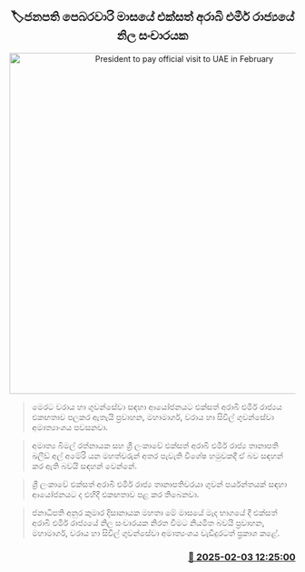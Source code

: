<p align='center'><b><h2 align='center' title='President to pay official visit to UAE in February'>🏷ජනපති පෙබරවාරි මාසයේ එක්සත් අරාබි එමීර් රාජ්‍යයේ නිල සංචාරයක</h2></b></p>
<p align='center'><img src='https://helakuru.sgp1.cdn.digitaloceanspaces.com/esana/images/lib/anura-president-new-thumb.jpg' width='600' alt='President to pay official visit to UAE in February'></p>

> මෙරට වරාය හා ගුවන්⁣සේවා සඳහා ආයෝජනයට එක්සත් අරාබි එමීර් රාජ්‍යය එකඟතාව පලකර ඇතැයි ප්‍රවාහන, මහාමාර්ග, වරාය හා සිවිල් ගුවන්සේවා අමාත්‍යාංශය පවසනවා.

> අමාත්‍ය බිමල් රත්නායක සහ ශ්‍රී ලංකාවේ එක්සත් අරාබි එමීර් රාජ්‍ය තානාපති ඛලීඩ් අල් අමේරි යන මහත්වරුන් අතර පැවැති විශේෂ හමුවකදී ඒ බව සඳහන් කර ඇති බවයි සඳහන් වෙන්නේ.

> ශ්‍රී ලංකාවේ එක්සත් අරාබි එමීර් රාජ්‍ය තානාපතිවරයා ගුවන් පර්යන්තයක් සඳහා ආයෝජනයට ද එහිදී එකඟතාව පළ කර තිබෙනවා.

> ජනාධිපති අනුර කුමාර දිසානායක මහතා මේ මාසයේ මැද භාගයේ දී එක්සත් අරාබි එමීර් රාජ්‍යයේ නිල සංචාරයක නිරත වීමට නියමිත බවයි ප්‍රවාහන, මහාමාර්ග, වරාය හා සිවිල් ගුවන්සේවා අමාත්‍යංශය වැඩිදුරටත් ප්‍රකාශ කළේ.



<h3 align='right'><a href='https://www.helakuru.lk/esana/p/107128/'>📅 2025-02-03 12:25:00</a></h3>

